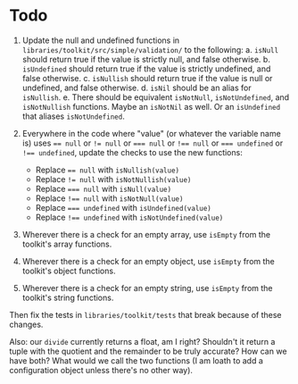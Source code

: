 # Todo

1. Update the null and undefined functions in `libraries/toolkit/src/simple/validation/` to the following:
	a. `isNull` should return true if the value is strictly null, and false otherwise.
	b. `isUndefined` should return true if the value is strictly undefined, and false otherwise.
	c. `isNullish` should return true if the value is null or undefined, and false otherwise.
	d. `isNil` should be an alias for `isNullish`.
	e. There should be equivalent `isNotNull`, `isNotUndefined`, and `isNotNullish` functions. Maybe an `isNotNil` as well. Or an `isUndefined` that aliases `isNotUndefined`.

2. Everywhere in the code where "value" (or whatever the variable name is) uses `== null` or `!= null` or `=== null` or `!== null` or `=== undefined` or `!== undefined`, update the checks to use the new functions:
	- Replace `== null` with `isNullish(value)`
	- Replace `!= null` with `isNotNullish(value)`
	- Replace `=== null` with `isNull(value)`
	- Replace `!== null` with `isNotNull(value)`
	- Replace `=== undefined` with `isUndefined(value)`
	- Replace `!== undefined` with `isNotUndefined(value)`

3. Wherever there is a check for an empty array, use `isEmpty` from the toolkit's array functions.
4. Wherever there is a check for an empty object, use `isEmpty` from the toolkit's object functions.
5. Wherever there is a check for an empty string, use `isEmpty` from the toolkit's string functions.

Then fix the tests in `libraries/toolkit/tests` that break because of these changes.

Also: our `divide` currently returns a float, am I right? Shouldn't it return a tuple with the quotient and the remainder to be truly accurate? How can we have both? What would we call the two functions (I am loath to add a configuration object unless there's no other way).
